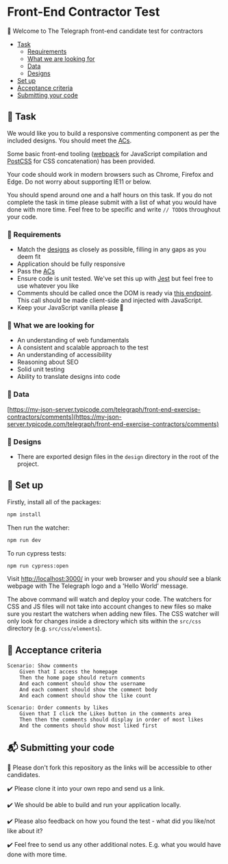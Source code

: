 # Front-End Contractor Test

:wave: Welcome to The Telegraph front-end candidate test for contractors

- [Task](#wrench-task)
	- [Requirements](#mega-requirements)
	- [What we are looking for](#mag_right-what-we-are-looking-for)
	- [Data](#open_file_folder-data)
	- [Designs](#art-designs)
- [Set up](#floppy_disk-set-up)
- [Acceptance criteria](#scroll-acceptance-criteria)
- [Submitting your code](#mailbox_with_mail-submitting-your-code)

## :wrench: Task 

We would like you to build a responsive commenting component as per the included designs. You should meet the [ACs](#scroll-acceptance-criteria).

Some basic front-end tooling ([webpack](https://webpack.js.org/) for JavaScript compilation and [PostCSS](https://postcss.org/) for CSS concatenation) has been provided.

Your code should work in modern browsers such as Chrome, Firefox and Edge. Do not worry about supporting IE11 or below.

You should spend around one and a half hours on this task. If you do not complete the task in time please submit with a list of what you would have done with more time. Feel free to be specific and write `// TODO`s throughout your code.

### :mega: Requirements

* Match the [designs](#art-designs) as closely as possible, filling in any gaps as you deem fit
* Application should be fully responsive
* Pass the [ACs](#scroll-acceptance-criteria)
* Ensure code is unit tested. We've set this up with [Jest](https://jestjs.io/) but feel free to use whatever you like
* Comments should be called once the DOM is ready via [this endpoint](https://my-json-server.typicode.com/telegraph/front-end-exercise-contractors/comments). This call should be made client-side and injected with JavaScript.
* Keep your JavaScript vanilla please :icecream:

### :mag_right: What we are looking for

* An understanding of web fundamentals
* A consistent and scalable approach to the test
* An understanding of accessibility
* Reasoning about SEO
* Solid unit testing
* Ability to translate designs into code

### :open_file_folder: Data

[https://my-json-server.typicode.com/telegraph/front-end-exercise-contractors/comments](https://my-json-server.typicode.com/telegraph/front-end-exercise-contractors/comments)

### :art: Designs

* There are exported design files in the `design` directory in the root of the project.

## :floppy_disk: Set up

Firstly, install all of the packages:

```sh
npm install
```

Then run the watcher:

```sh
npm run dev
```

To run cypress tests:

```sh
npm run cypress:open
```

Visit [http://localhost:3000/](http://localhost:3000/) in your web browser and you *should* see a blank webpage with The Telegraph logo and a 'Hello World' message.

The above command will watch and deploy your code. The watchers for CSS and JS files will not take into account changes to new files so make sure you restart the watchers when adding new files. The CSS watcher will only look for changes inside a directory which sits within the `src/css` directory (e.g. `src/css/elements`).

## :scroll: Acceptance criteria

```
Scenario: Show comments
	Given that I access the homepage
	Then the home page should return comments
	And each comment should show the username
	And each comment should show the comment body
	And each comment should show the like count
```

```
Scenario: Order comments by likes
	Given that I click the Likes button in the comments area
	Then then the comments should display in order of most likes
	And the comments should show most liked first
```

## :mailbox_with_mail: Submitting your code

:no_entry_sign: Please don't fork this repository as the links will be accessible to other candidates. 

:heavy_check_mark: Please clone it into your own repo and send us a link. 

:heavy_check_mark: We should be able to build and run your application locally.

:heavy_check_mark: Please also feedback on how you found the test - what did you like/not like about it?

:heavy_check_mark: Feel free to send us any other additional notes. E.g. what you would have done with more time.
